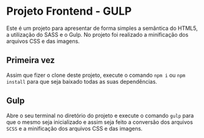 # Projeto Frontend - GULP

Este é um projeto para apresentar de forma simples a semântica do HTML5, a utilização do SASS e o Gulp.
No projeto foi realizado a minificação dos arquivos CSS e das imagens.

## Primeira vez

Assim que fizer o clone deste projeto, execute o comando `npm i` ou `npm install` para que seja baixado todas as suas dependências.

## Gulp

Abre o seu terminal no diretório do projeto e execute o comando `gulp` para que o mesmo seja inicializado e assim seja feito a conversão dos arquivos `SCSS` e a minificação dos arquivos CSS e das imagens.